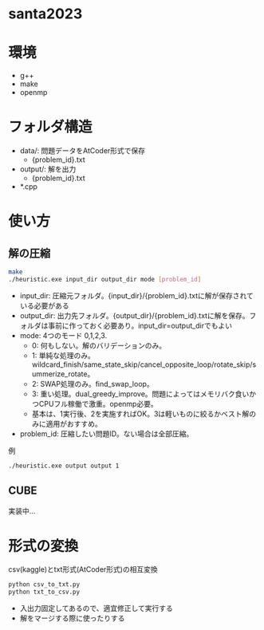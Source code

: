 # santa2023

# 環境
- g++
- make
- openmp

# フォルダ構造
- data/: 問題データをAtCoder形式で保存
    - {problem_id}.txt
- output/: 解を出力
    - {problem_id}.txt
- *.cpp

# 使い方
## 解の圧縮
```bash
make
./heuristic.exe input_dir output_dir mode [problem_id]
```
- input_dir:  圧縮元フォルダ。{input_dir}/{problem_id}.txtに解が保存されている必要がある
- output_dir: 出力先フォルダ。{output_dir}/{problem_id}.txtに解を保存。フォルダは事前に作っておく必要あり。input_dir=output_dirでもよい
- mode: 4つのモード 0,1,2,3. 
    - 0: 何もしない。解のバリデーションのみ。 
    - 1: 単純な処理のみ。wildcard_finish/same_state_skip/cancel_opposite_loop/rotate_skip/summerize_rotate。
    - 2: SWAP処理のみ。find_swap_loop。
    - 3: 重い処理。dual_greedy_improve。問題によってはメモリバク食いかつCPUフル稼働で激重。openmp必要。
    - 基本は、1実行後、2を実施すればOK。3は軽いものに絞るかベスト解のみに適用がおすすめ。
- problem_id: 圧縮したい問題ID。ない場合は全部圧縮。

例
```bash
./heuristic.exe output output 1
```

## CUBE
実装中...

# 形式の変換
csv(kaggle)とtxt形式(AtCoder形式)の相互変換

```bash
python csv_to_txt.py
python txt_to_csv.py
```

- 入出力固定してあるので、適宜修正して実行する
- 解をマージする際に使ったりする
